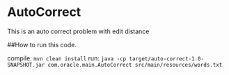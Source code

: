 # AutoCorrect
This is an auto correct problem with edit distance

##How to run this code.

compile: `mvn clean install`
run: `java -cp target/auto-correct-1.0-SNAPSHOT.jar com.oracle.main.AutoCorrect src/main/resources/words.txt`


